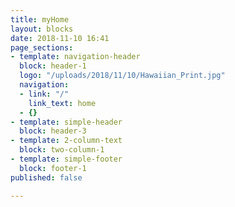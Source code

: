 ```yaml
---
title: myHome
layout: blocks
date: 2018-11-10 16:41
page_sections:
- template: navigation-header
  block: header-1
  logo: "/uploads/2018/11/10/Hawaiian_Print.jpg"
  navigation:
  - link: "/"
    link_text: home
  - {}
- template: simple-header
  block: header-3
- template: 2-column-text
  block: two-column-1
- template: simple-footer
  block: footer-1
published: false

---
```

